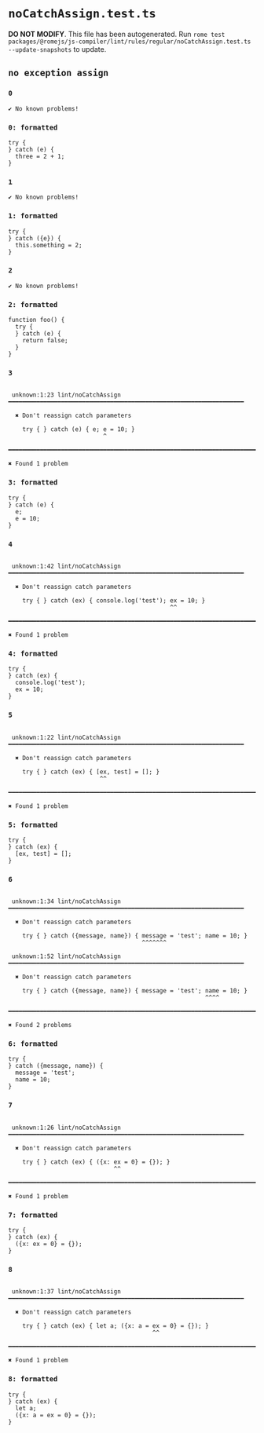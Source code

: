 # `noCatchAssign.test.ts`

**DO NOT MODIFY**. This file has been autogenerated. Run `rome test packages/@romejs/js-compiler/lint/rules/regular/noCatchAssign.test.ts --update-snapshots` to update.

## `no exception assign`

### `0`

```
✔ No known problems!

```

### `0: formatted`

```
try {
} catch (e) {
  three = 2 + 1;
}

```

### `1`

```
✔ No known problems!

```

### `1: formatted`

```
try {
} catch ({e}) {
  this.something = 2;
}

```

### `2`

```
✔ No known problems!

```

### `2: formatted`

```
function foo() {
  try {
  } catch (e) {
    return false;
  }
}

```

### `3`

```

 unknown:1:23 lint/noCatchAssign ━━━━━━━━━━━━━━━━━━━━━━━━━━━━━━━━━━━━━━━━━━━━━━━━━━━━━━━━━━━━━━━━━━━

  ✖ Don't reassign catch parameters

    try { } catch (e) { e; e = 10; }
                           ^

━━━━━━━━━━━━━━━━━━━━━━━━━━━━━━━━━━━━━━━━━━━━━━━━━━━━━━━━━━━━━━━━━━━━━━━━━━━━━━━━━━━━━━━━━━━━━━━━━━━━

✖ Found 1 problem

```

### `3: formatted`

```
try {
} catch (e) {
  e;
  e = 10;
}

```

### `4`

```

 unknown:1:42 lint/noCatchAssign ━━━━━━━━━━━━━━━━━━━━━━━━━━━━━━━━━━━━━━━━━━━━━━━━━━━━━━━━━━━━━━━━━━━

  ✖ Don't reassign catch parameters

    try { } catch (ex) { console.log('test'); ex = 10; }
                                              ^^

━━━━━━━━━━━━━━━━━━━━━━━━━━━━━━━━━━━━━━━━━━━━━━━━━━━━━━━━━━━━━━━━━━━━━━━━━━━━━━━━━━━━━━━━━━━━━━━━━━━━

✖ Found 1 problem

```

### `4: formatted`

```
try {
} catch (ex) {
  console.log('test');
  ex = 10;
}

```

### `5`

```

 unknown:1:22 lint/noCatchAssign ━━━━━━━━━━━━━━━━━━━━━━━━━━━━━━━━━━━━━━━━━━━━━━━━━━━━━━━━━━━━━━━━━━━

  ✖ Don't reassign catch parameters

    try { } catch (ex) { [ex, test] = []; }
                          ^^

━━━━━━━━━━━━━━━━━━━━━━━━━━━━━━━━━━━━━━━━━━━━━━━━━━━━━━━━━━━━━━━━━━━━━━━━━━━━━━━━━━━━━━━━━━━━━━━━━━━━

✖ Found 1 problem

```

### `5: formatted`

```
try {
} catch (ex) {
  [ex, test] = [];
}

```

### `6`

```

 unknown:1:34 lint/noCatchAssign ━━━━━━━━━━━━━━━━━━━━━━━━━━━━━━━━━━━━━━━━━━━━━━━━━━━━━━━━━━━━━━━━━━━

  ✖ Don't reassign catch parameters

    try { } catch ({message, name}) { message = 'test'; name = 10; }
                                      ^^^^^^^

 unknown:1:52 lint/noCatchAssign ━━━━━━━━━━━━━━━━━━━━━━━━━━━━━━━━━━━━━━━━━━━━━━━━━━━━━━━━━━━━━━━━━━━

  ✖ Don't reassign catch parameters

    try { } catch ({message, name}) { message = 'test'; name = 10; }
                                                        ^^^^

━━━━━━━━━━━━━━━━━━━━━━━━━━━━━━━━━━━━━━━━━━━━━━━━━━━━━━━━━━━━━━━━━━━━━━━━━━━━━━━━━━━━━━━━━━━━━━━━━━━━

✖ Found 2 problems

```

### `6: formatted`

```
try {
} catch ({message, name}) {
  message = 'test';
  name = 10;
}

```

### `7`

```

 unknown:1:26 lint/noCatchAssign ━━━━━━━━━━━━━━━━━━━━━━━━━━━━━━━━━━━━━━━━━━━━━━━━━━━━━━━━━━━━━━━━━━━

  ✖ Don't reassign catch parameters

    try { } catch (ex) { ({x: ex = 0} = {}); }
                              ^^

━━━━━━━━━━━━━━━━━━━━━━━━━━━━━━━━━━━━━━━━━━━━━━━━━━━━━━━━━━━━━━━━━━━━━━━━━━━━━━━━━━━━━━━━━━━━━━━━━━━━

✖ Found 1 problem

```

### `7: formatted`

```
try {
} catch (ex) {
  ({x: ex = 0} = {});
}

```

### `8`

```

 unknown:1:37 lint/noCatchAssign ━━━━━━━━━━━━━━━━━━━━━━━━━━━━━━━━━━━━━━━━━━━━━━━━━━━━━━━━━━━━━━━━━━━

  ✖ Don't reassign catch parameters

    try { } catch (ex) { let a; ({x: a = ex = 0} = {}); }
                                         ^^

━━━━━━━━━━━━━━━━━━━━━━━━━━━━━━━━━━━━━━━━━━━━━━━━━━━━━━━━━━━━━━━━━━━━━━━━━━━━━━━━━━━━━━━━━━━━━━━━━━━━

✖ Found 1 problem

```

### `8: formatted`

```
try {
} catch (ex) {
  let a;
  ({x: a = ex = 0} = {});
}

```
